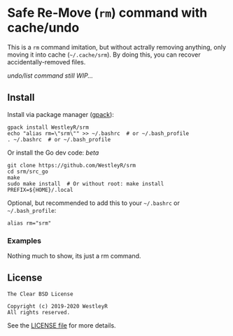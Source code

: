 # Safe Re-Move (`rm`) command with cache/undo

This is a `rm` command imitation, but without actrally removing anything, only
moving it into cache (`~/.cache/srm`). By doing this, you can recover
accidentally-removed files.

_undo/list command still WIP..._

## Install

Install via package manager ([gpack](https://github.com/WestleyR/gpack)):

```
gpack install WestleyR/srm
echo "alias rm=\"srm\"" >> ~/.bashrc  # or ~/.bash_profile
. ~/.bashrc  # or ~/.bash_profile
```

Or install the Go dev code: _beta_

```
git clone https://github.com/WestleyR/srm
cd srm/src_go
make
sudo make install  # Or without root: make install PREFIX=${HOME}/.local
```

Optional, but recommended to add this to your `~/.bashrc` or `~/.bash_profile`:

```
alias rm="srm"
```

### Examples

Nothing much to show, its just a rm command.

## License

```
The Clear BSD License

Copyright (c) 2019-2020 WestleyR
All rights reserved.
```

See the [LICENSE file](LICENSE)
for more details.

<br>

